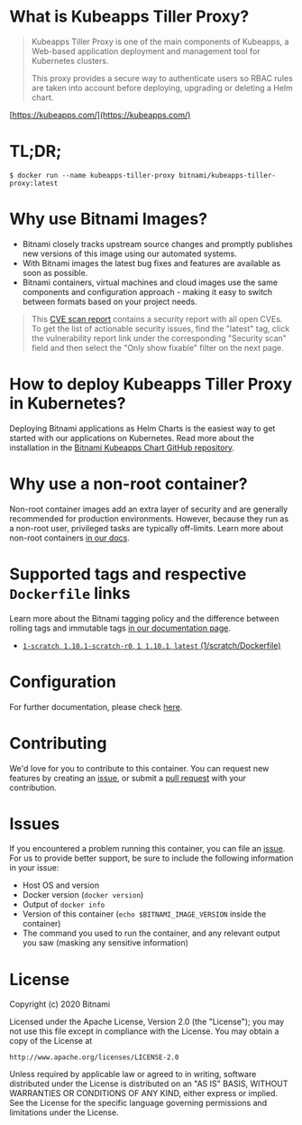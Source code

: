 # What is Kubeapps Tiller Proxy?

> Kubeapps Tiller Proxy is one of the main components of Kubeapps, a Web-based application deployment and management tool for Kubernetes clusters.
>
> This proxy provides a secure way to authenticate users so RBAC rules are taken into account before deploying, upgrading or deleting a Helm chart.


[https://kubeapps.com/](https://kubeapps.com/)

# TL;DR;

```console
$ docker run --name kubeapps-tiller-proxy bitnami/kubeapps-tiller-proxy:latest
```

# Why use Bitnami Images?

* Bitnami closely tracks upstream source changes and promptly publishes new versions of this image using our automated systems.
* With Bitnami images the latest bug fixes and features are available as soon as possible.
* Bitnami containers, virtual machines and cloud images use the same components and configuration approach - making it easy to switch between formats based on your project needs.


> This [CVE scan report](https://quay.io/repository/bitnami/kubeapps-tiller-proxy?tab=tags) contains a security report with all open CVEs. To get the list of actionable security issues, find the "latest" tag, click the vulnerability report link under the corresponding "Security scan" field and then select the "Only show fixable" filter on the next page.

# How to deploy Kubeapps Tiller Proxy in Kubernetes?

Deploying Bitnami applications as Helm Charts is the easiest way to get started with our applications on Kubernetes. Read more about the installation in the [Bitnami Kubeapps Chart GitHub repository](https://github.com/bitnami/charts/tree/master/bitnami/kubeapps).

# Why use a non-root container?

Non-root container images add an extra layer of security and are generally recommended for production environments. However, because they run as a non-root user, privileged tasks are typically off-limits. Learn more about non-root containers [in our docs](https://docs.bitnami.com/tutorials/work-with-non-root-containers/).

# Supported tags and respective `Dockerfile` links

Learn more about the Bitnami tagging policy and the difference between rolling tags and immutable tags [in our documentation page](https://docs.bitnami.com/tutorials/understand-rolling-tags-containers/).


* [`1-scratch`, `1.10.1-scratch-r0`, `1`, `1.10.1`, `latest` (1/scratch/Dockerfile)](https://github.com/bitnami/bitnami-docker-kubeapps-tiller-proxy/blob/1.10.1-scratch-r0/1/scratch/Dockerfile)

# Configuration

For further documentation, please check [here](https://github.com/kubeapps/kubeapps/tree/master/cmd/tiller-proxy).

# Contributing

We'd love for you to contribute to this container. You can request new features by creating an [issue](https://github.com/bitnami/bitnami-docker-kubeapps-tiller-proxy/issues), or submit a [pull request](https://github.com/bitnami/bitnami-docker-kubeapps-tiller-proxy/pulls) with your contribution.

# Issues

If you encountered a problem running this container, you can file an [issue](https://github.com/bitnami/bitnami-docker-kubeapps-tiller-proxy/issues/new). For us to provide better support, be sure to include the following information in your issue:

- Host OS and version
- Docker version (`docker version`)
- Output of `docker info`
- Version of this container (`echo $BITNAMI_IMAGE_VERSION` inside the container)
- The command you used to run the container, and any relevant output you saw (masking any sensitive information)

# License

Copyright (c) 2020 Bitnami

Licensed under the Apache License, Version 2.0 (the "License");
you may not use this file except in compliance with the License.
You may obtain a copy of the License at

    http://www.apache.org/licenses/LICENSE-2.0

Unless required by applicable law or agreed to in writing, software
distributed under the License is distributed on an "AS IS" BASIS,
WITHOUT WARRANTIES OR CONDITIONS OF ANY KIND, either express or implied.
See the License for the specific language governing permissions and
limitations under the License.
